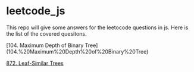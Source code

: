 # leetcode_js
This repo will give some answers for the leetocode questions in js. Here is the list of the covered quesitons.

[104. Maximum Depth of Binary Tree] (104.%20Maximum%20Depth%20of%20Binary%20Tree)

[872. Leaf-Similar Trees](872.%20Leaf-Similar%20Trees)
